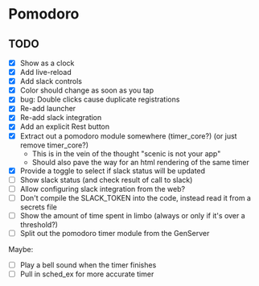 # Pomodoro

## TODO

- [x] Show as a clock
- [x] Add live-reload
- [x] Add slack controls
- [x] Color should change as soon as you tap
- [x] bug: Double clicks cause duplicate registrations
- [x] Re-add launcher
- [x] Re-add slack integration
- [x] Add an explicit Rest button
- [x] Extract out a pomodoro module somewhere (timer_core?) (or just remove timer_core?)
  - This is in the vein of the thought "scenic is not your app"
  - Should also pave the way for an html rendering of the same timer
- [x] Provide a toggle to select if slack status will be updated
- [ ] Show slack status (and check result of call to slack)
- [ ] Allow configuring slack integration from the web?
- [ ] Don't compile the SLACK_TOKEN into the code, instead read it from a secrets file
- [ ] Show the amount of time spent in limbo (always or only if it's over a threshold?)
- [ ] Split out the pomodoro timer module from the GenServer

Maybe:
- [ ] Play a bell sound when the timer finishes
- [ ] Pull in sched_ex for more accurate timer
